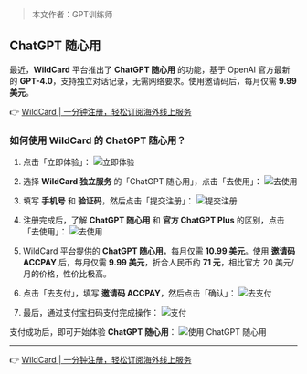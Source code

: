 > 本文作者：GPT训练师

## ChatGPT 随心用

最近，**WildCard** 平台推出了 **ChatGPT 随心用** 的功能，基于 OpenAI 官方最新的 **GPT-4.0**，支持独立对话记录，无需网络要求。使用邀请码后，每月仅需 **9.99 美元**。

👉 [WildCard | 一分钟注册，轻松订阅海外线上服务](https://bit.ly/bewildcard)

### 如何使用 WildCard 的 ChatGPT 随心用？

1. 点击「立即体验」：
   ![立即体验](https://gptblog.oss-cn-hangzhou.aliyuncs.com/image/202505141646614.png)

2. 选择 **WildCard 独立服务** 的「ChatGPT 随心用」，点击「去使用」：
   ![去使用](https://gptblog.oss-cn-hangzhou.aliyuncs.com/image/202505141646591.png)

3. 填写 **手机号** 和 **验证码**，然后点击「提交注册」：
   ![提交注册](https://gptblog.oss-cn-hangzhou.aliyuncs.com/image/202505141646841.png)

4. 注册完成后，了解 **ChatGPT 随心用** 和 **官方 ChatGPT Plus** 的区别，点击「去使用」：
   ![去使用](https://gptblog.oss-cn-hangzhou.aliyuncs.com/image/202505141646606.png)

5. WildCard 平台提供的 **ChatGPT 随心用**，每月仅需 **10.99 美元**。使用 **邀请码 ACCPAY** 后，每月仅需 **9.99 美元**，折合人民币约 **71 元**，相比官方 20 美元/月的价格，性价比极高。

6. 点击「去支付」，填写 **邀请码 ACCPAY**，然后点击「确认」：
   ![去支付](https://gptblog.oss-cn-hangzhou.aliyuncs.com/image/202505141646575.png)

7. 最后，通过支付宝扫码支付完成操作：
   ![支付](https://gptblog.oss-cn-hangzhou.aliyuncs.com/image/202505141650732.png)

支付成功后，即可开始体验 **ChatGPT 随心用**：
![使用 ChatGPT 随心用](https://gptblog.oss-cn-hangzhou.aliyuncs.com/image/202505141646240.png)

---

👉 [WildCard | 一分钟注册，轻松订阅海外线上服务](https://bit.ly/bewildcard)